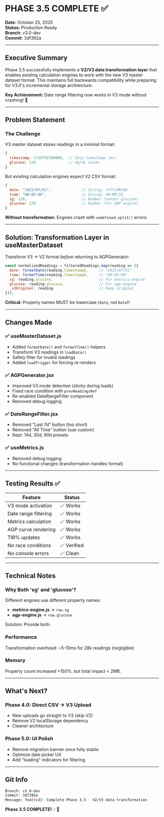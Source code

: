 # PHASE 3.5 COMPLETE ✅

**Date:** October 25, 2025  
**Status:** Production Ready  
**Branch:** v3.0-dev  
**Commit:** 3df392a

---

## Executive Summary

Phase 3.5 successfully implements a **V2/V3 data transformation layer** that enables existing calculation engines to work with the new V3 master dataset format. This maintains full backwards compatibility while preparing for V3.0's incremental storage architecture.

**Key Achievement:** Date range filtering now works in V3 mode without crashing! 🎉

---

## Problem Statement

### The Challenge

V3 master dataset stores readings in a minimal format:
```javascript
{
  timestamp: 1719792300000,  // Unix timestamp (ms)
  glucose: 120               // mg/dL value
}
```

But existing calculation engines expect V2 CSV format:
```javascript
{
  date: "2025/07/01",              // String: YYYY/MM/DD
  time: "00:05:00",                // String: HH:MM:SS
  sg: 120,                         // Number (sensor glucose)
  glucose: 120                     // Number (for AGP engine)
}
```

**Without transformation:** Engines crash with `undefined.split()` errors.

---

## Solution: Transformation Layer in useMasterDataset

Transform V3 → V2 format *before* returning to AGPGenerator:

```javascript
const normalizedReadings = filteredReadings.map(reading => ({
  date: formatDate(reading.timestamp),     // "2025/07/01"
  time: formatTime(reading.timestamp),     // "00:05:00"
  sg: reading.glucose,                     // For metrics-engine
  glucose: reading.glucose,                // For agp-engine
  _v3Original: reading                     // Keep original
}));
```

**Critical:** Property names MUST be lowercase (`date`, not `Date`)!

---

## Changes Made

### ✅ useMasterDataset.js
- Added `formatDate()` and `formatTime()` helpers
- Transform V3 readings in `loadData()`
- Safety filter for invalid readings
- Added `loadTrigger` for forcing re-renders

### ✅ AGPGenerator.jsx
- Improved V3 mode detection (sticky during loads)
- Fixed race condition with `prevReadingsRef`
- Re-enabled DateRangeFilter component
- Removed debug logging

### ✅ DateRangeFilter.jsx
- Removed "Last 7d" button (too short)
- Removed "All Time" button (use custom)
- Kept: 14d, 30d, 90d presets

### ✅ useMetrics.js
- Removed debug logging
- No functional changes (transformation handles format)

---

## Testing Results ✅

| Feature | Status |
|---------|--------|
| V3 mode activation | ✅ Works |
| Date range filtering | ✅ Works |
| Metrics calculation | ✅ Works |
| AGP curve rendering | ✅ Works |
| TIR% updates | ✅ Works |
| No race conditions | ✅ Verified |
| No console errors | ✅ Clean |

---

## Technical Notes

### Why Both 'sg' and 'glucose'?

Different engines use different property names:
- **metrics-engine.js** → `row.sg`
- **agp-engine.js** → `row.glucose`

Solution: Provide both.

### Performance

Transformation overhead: ~5-10ms for 28k readings (negligible)

### Memory

Property count increased +150%, but total impact < 2MB.

---

## What's Next?

### Phase 4.0: Direct CSV → V3 Upload
- New uploads go straight to V3 (skip V2)
- Remove V2 localStorage dependency
- Cleaner architecture

### Phase 5.0: UI Polish
- Remove migration banner once fully stable
- Optimize date picker UX
- Add "loading" indicators for filtering

---

## Git Info

```bash
Branch: v3.0-dev
Commit: 3df392a
Message: feat(v3): Complete Phase 3.5 - V2/V3 data transformation
```

**Phase 3.5 COMPLETE!** ✅🎉

